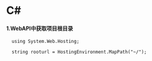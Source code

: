 # C#

#### 1.WebAPI中获取项目根目录
``` charp
  using System.Web.Hosting;
  
  string rooturl = HostingEnvironment.MapPath("~/");
```
